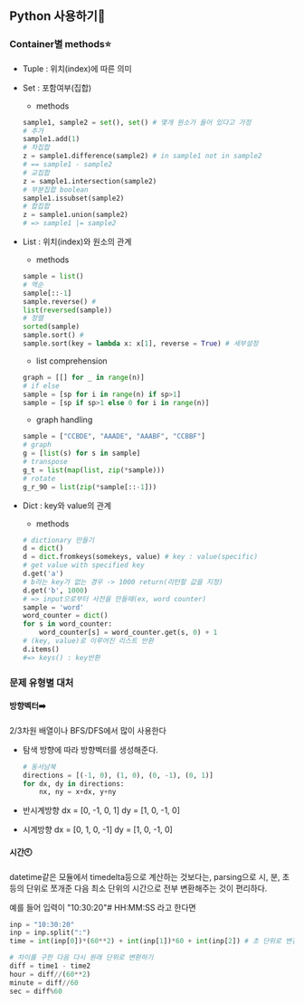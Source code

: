 ## Python 사용하기:snake:

### Container별 methods:star:

- Tuple : 위치(index)에 따른 의미

- Set : 포함여부(집합)

  - methods

  ```python
  sample1, sample2 = set(), set() # 몇개 원소가 들어 있다고 가정
  # 추가
  sample1.add(1)
  # 차집합
  z = sample1.difference(sample2) # in sample1 not in sample2
  # == sample1 - sample2
  # 교집합
  z = sample1.intersection(sample2)
  # 부분집합 boolean
  sample1.issubset(sample2)
  # 합집합
  z = sample1.union(sample2)
  # => sample1 |= sample2
  ```

  

- List : 위치(index)와 원소의 관계

  - methods

  ```python
  sample = list()
  # 역순
  sample[::-1]
  sample.reverse() #
  list(reversed(sample))
  # 정렬
  sorted(sample)
  sample.sort() #
  sample.sort(key = lambda x: x[1], reverse = True) # 세부설정
  ```

  - list comprehension

  ```python
  graph = [[] for _ in range(n)]
  # if else
  sample = [sp for i in range(n) if sp>1]
  sample = [sp if sp>1 else 0 for i in range(n)]
  ```

  - graph handling

  ```python
  sample = ["CCBDE", "AAADE", "AAABF", "CCBBF"]
  # graph
  g = [list(s) for s in sample]
  # transpose
  g_t = list(map(list, zip(*sample)))
  # rotate
  g_r_90 = list(zip(*sample[::-1]))
  ```

- Dict : key와 value의 관계

  - methods

  ```python
  # dictionary 만들기
  d = dict()
  d = dict.fromkeys(somekeys, value) # key : value(specific)
  # get value with specified key
  d.get('a')
  # b라는 key가 없는 경우 -> 1000 return(리턴할 값을 지정) 
  d.get('b', 1000)
  # => input으로부터 사전을 만들때(ex, word counter)
  sample = 'word'
  word_counter = dict()
  for s in word_counter:
      word_counter[s] = word_counter.get(s, 0) + 1
  # (key, value)로 이루어진 리스트 반환
  d.items()
  #=> keys() : key반환
  ```

  

### 문제 유형별 대처

#### 방향벡터:arrow_right:

2/3차원 배열이나 BFS/DFS에서 많이 사용한다

- 탐색 방향에 따라 방향벡터를 생성해준다.

  ```python
  # 동서남북
  directions = [(-1, 0), (1, 0), (0, -1), (0, 1)]
  for dx, dy in directions:
      nx, ny = x+dx, y+ny
  ```

- 반시계방향
  dx = [0, -1, 0, 1]
  dy = [1, 0, -1, 0]
- 시계방향
  dx = [0, 1, 0, -1]
  dy = [1, 0, -1, 0]

#### 시간:clock10:

datetime같은 모듈에서 timedelta등으로 계산하는 것보다는, parsing으로 시, 분, 초 등의 단위로 쪼개준 다음 최소 단위의 시간으로 전부 변환해주는 것이 편리하다.

예를 들어 입력이 "10:30:20"# HH:MM:SS 라고 한다면

```python
inp = "10:30:20"
inp = inp.split(":")
time = int(inp[0])*(60**2) + int(inp[1])*60 + int(inp[2]) # 초 단위로 변경

# 차이를 구한 다음 다시 원래 단위로 변환하기
diff = time1 - time2
hour = diff//(60**2)
minute = diff//60
sec = diff%60
```

